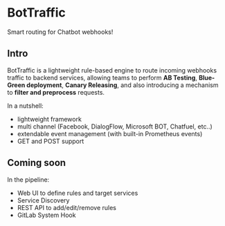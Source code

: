 # BotTraffic

Smart routing for Chatbot webhooks!

## Intro

BotTraffic is a lightweight rule-based engine to route incoming webhooks traffic to backend services, allowing teams to perform **AB Testing**, **Blue-Green deployment**, **Canary Releasing**, and 
also introducing a mechanism to **filter and preprocess** requests.

In a nutshell:
- lightweight framework 
- multi channel (Facebook, DialogFlow, Microsoft BOT, Chatfuel, etc..)
- extendable event management (with built-in Prometheus events)
- GET and POST support

## Coming soon

In the pipeline:
- Web UI to define rules and target services
- Service Discovery
- REST API to add/edit/remove rules
- GitLab System Hook


